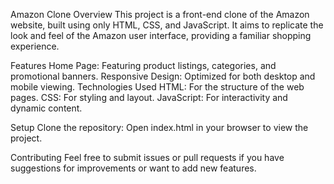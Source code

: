 Amazon Clone
Overview
This project is a front-end clone of the Amazon website, built using only HTML, CSS, and JavaScript. It aims to replicate the look and feel of the Amazon user interface, providing a familiar shopping experience.

Features
Home Page: Featuring product listings, categories, and promotional banners.
Responsive Design: Optimized for both desktop and mobile viewing.
Technologies Used
HTML: For the structure of the web pages.
CSS: For styling and layout.
JavaScript: For interactivity and dynamic content.

Setup
Clone the repository:
Open index.html in your browser to view the project.

Contributing
Feel free to submit issues or pull requests if you have suggestions for improvements or want to add new features.
